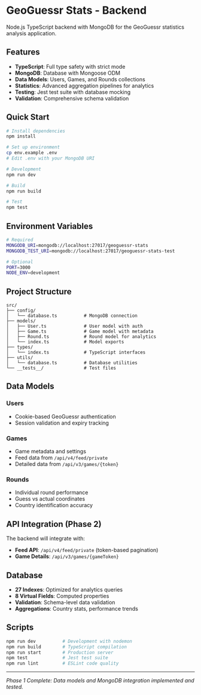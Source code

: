 # GeoGuessr Stats - Backend

Node.js TypeScript backend with MongoDB for the GeoGuessr statistics analysis application.

## Features

- **TypeScript**: Full type safety with strict mode
- **MongoDB**: Database with Mongoose ODM
- **Data Models**: Users, Games, and Rounds collections
- **Statistics**: Advanced aggregation pipelines for analytics
- **Testing**: Jest test suite with database mocking
- **Validation**: Comprehensive schema validation

## Quick Start

```bash
# Install dependencies
npm install

# Set up environment
cp env.example .env
# Edit .env with your MongoDB URI

# Development
npm run dev

# Build
npm run build

# Test
npm test
```

## Environment Variables

```bash
# Required
MONGODB_URI=mongodb://localhost:27017/geoguessr-stats
MONGODB_TEST_URI=mongodb://localhost:27017/geoguessr-stats-test

# Optional
PORT=3000
NODE_ENV=development
```

## Project Structure

```
src/
├── config/
│   └── database.ts          # MongoDB connection
├── models/
│   ├── User.ts              # User model with auth
│   ├── Game.ts              # Game model with metadata
│   ├── Round.ts             # Round model for analytics
│   └── index.ts             # Model exports
├── types/
│   └── index.ts             # TypeScript interfaces
├── utils/
│   └── database.ts          # Database utilities
└── __tests__/               # Test files
```

## Data Models

### Users
- Cookie-based GeoGuessr authentication
- Session validation and expiry tracking

### Games  
- Game metadata and settings
- Feed data from `/api/v4/feed/private`
- Detailed data from `/api/v3/games/{token}`

### Rounds
- Individual round performance
- Guess vs actual coordinates
- Country identification accuracy

## API Integration (Phase 2)

The backend will integrate with:
- **Feed API**: `/api/v4/feed/private` (token-based pagination)
- **Game Details**: `/api/v3/games/{gameToken}`

## Database

- **27 Indexes**: Optimized for analytics queries
- **8 Virtual Fields**: Computed properties
- **Validation**: Schema-level data validation
- **Aggregations**: Country stats, performance trends

## Scripts

```bash
npm run dev          # Development with nodemon
npm run build        # TypeScript compilation
npm run start        # Production server
npm test             # Jest test suite
npm run lint         # ESLint code quality
```

---

*Phase 1 Complete: Data models and MongoDB integration implemented and tested.*
